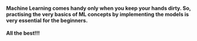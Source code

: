 #### Machine Learning comes handy only when you keep your hands dirty. So, practising the very basics of ML concepts by implementing the models is very essential for the beginners.

**All the best!!!**
